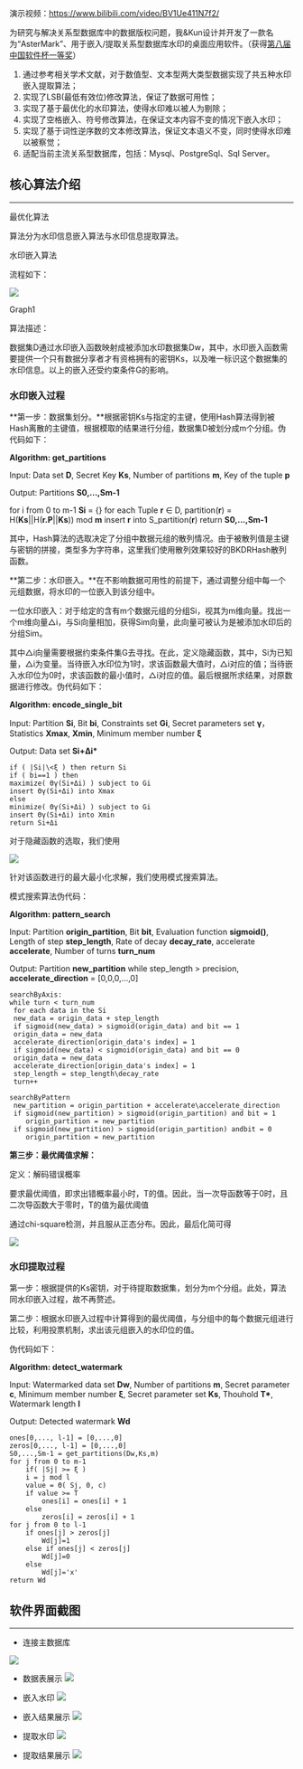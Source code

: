 演示视频：https://www.bilibili.com/video/BV1Ue411N7f2/

为研究与解决关系型数据库中的数据版权问题，我&Kun设计并开发了一款名为“AsterMark”、用于嵌入/提取关系型数据库水印的桌面应用软件。（获得[第八届中国软件杯一等奖](http://www.cnsoftbei.com/plus/view.php?aid=452)）

1. 通过参考相关学术文献，对于数值型、文本型两大类型数据实现了共五种水印嵌入提取算法；
2. 实现了LSB(最低有效位)修改算法，保证了数据可用性；
3. 实现了基于最优化的水印算法，使得水印难以被人为剔除；
4. 实现了空格嵌入、符号修改算法，在保证文本内容不变的情况下嵌入水印；
5. 实现了基于词性逆序数的文本修改算法，保证文本语义不变，同时使得水印难以被察觉；
6. 适配当前主流关系型数据库，包括：Mysql、PostgreSql、Sql
   Server。

## 核心算法介绍

---------------

最优化算法

算法分为水印信息嵌入算法与水印信息提取算法。

水印嵌入算法

流程如下：

![](https://s2.ax1x.com/2019/09/03/nkS3PU.png)

Graph1

算法描述：

数据集D通过水印嵌入函数映射成被添加水印数据集Dw，其中，水印嵌入函数需要提供一个只有数据分享者才有资格拥有的密钥Ks，以及唯一标识这个数据集的水印信息。以上的嵌入还受约束条件G的影响。

### 水印嵌入过程

**第一步：数据集划分。**根据密钥Ks与指定的主键，使用Hash算法得到被Hash离散的主键值，根据模取的结果进行分组，数据集D被划分成m个分组。伪代码如下：

**Algorithm: get_partitions**

Input: Data set **D**, Secret Key **Ks**, Number of partitions **m**, Key of the
tuple **p**

Output: Partitions **S0,...,Sm-1**

for i from 0 to m-1
**Si** = {}
for each Tuple **r** ∈ D,
partition(**r**) = H(**Ks**\|\|H(**r.P**\|\|**Ks**)) mod **m**
insert **r** into S_partition(**r**)
return **S0,...,Sm-1**

其中，Hash算法的选取决定了分组中数据元组的散列情况。由于被散列值是主键与密钥的拼接，类型多为字符串，这里我们使用散列效果较好的BKDRHash散列函数。

**第二步：水印嵌入。**在不影响数据可用性的前提下，通过调整分组中每一个元组数据，将水印的一位嵌入到该分组中。

一位水印嵌入：对于给定的含有m个数据元组的分组Si，视其为m维向量。找出一个m维向量△i，与Si向量相加，获得Sim向量，此向量可被认为是被添加水印后的分组Sim。

其中△i向量需要根据约束条件集G去寻找。在此，定义隐藏函数，其中，Si为已知量，△i为变量。当待嵌入水印位为1时，求该函数最大值时，△i对应的值；当待嵌入水印位为0时，求该函数的最小值时，△i对应的值。最后根据所求结果，对原数据进行修改。伪代码如下：

**Algorithm: encode_single_bit**

Input: Partition **Si**, Bit **bi**, Constraints set **Gi**, Secret parameters
set **γ**，Statistics **Xmax**, **Xmin**, Minimum member number **ξ**

Output: Data set **Si+Δi\***


```
if ( |Si|\<ξ ) then return Si
if ( bi==1 ) then
maximize( Θγ(Si+Δi) ) subject to Gi
insert Θγ(Si+Δi) into Xmax
else
minimize( Θγ(Si+Δi) ) subject to Gi
insert Θγ(Si+Δi) into Xmin
return Si+Δi
```

对于隐藏函数的选取，我们使用

![](https://s2.ax1x.com/2019/09/03/nkSUq1.png)

针对该函数进行的最大最小化求解，我们使用模式搜索算法。

模式搜索算法伪代码：

**Algorithm: pattern_search**

Input: Partition **origin_partition**, Bit **bit**, Evaluation function
**sigmoid()**, Length of step **step_length**, Rate of decay **decay_rate**,
accelerate **accelerate**, Number of turns **turn_num**

Output: Partition **new_partition**
while step_length \> precision,
**accelerate_direction** = [0,0,0,...,0]

```
searchByAxis:
while turn < turn_num
 for each data in the Si
 new_data = origin_data + step_length
 if sigmoid(new_data) > sigmoid(origin_data) and bit == 1
 origin_data = new_data
 accelerate_direction[origin_data's index] = 1
 if sigmoid(new_data) < sigmoid(origin_data) and bit == 0
 origin_data = new_data
 accelerate_direction[origin_data's index] = 1
 step_length = step_length\decay_rate
 turn++
```

```
searchByPattern
 new_partition = origin_partition + accelerate\accelerate_direction
 if sigmoid(new_partition) > sigmoid(origin_partition) and bit = 1
 	origin_partition = new_partition
 if sigmoid(new_partition) > sigmoid(origin_partition) andbit = 0
 	origin_partition = new_partition
```



**第三步：最优阈值求解：**

定义：解码错误概率

要求最优阈值，即求出错概率最小时，T的值。因此，当一次导函数等于0时，且二次导函数大于零时，T的值为最优阈值

通过chi-square检测，并且服从正态分布。因此，最后化简可得

![](https://s2.ax1x.com/2019/09/03/nkSrGD.png)

### 水印提取过程

第一步：根据提供的Ks密钥，对于待提取数据集，划分为m个分组。此处，算法同水印嵌入过程，故不再赘述。

第二步：根据水印嵌入过程中计算得到的最优阈值，与分组中的每个数据元组进行比较，利用投票机制，求出该元组嵌入的水印位的值。

伪代码如下：

**Algorithm: detect_watermark**

Input: Watermarked data set **Dw**, Number of partitions **m**, Secret parameter
**c**, Minimum member number **ξ**, Secret parameter set **Ks**, Thouhold
**T\***, Watermark length **l**

Output: Detected watermark **Wd**

```
ones[0,..., l-1] = [0,...,0]
zeros[0,..., l-1] = [0,...,0]
S0,...,Sm-1 = get_partitions(Dw,Ks,m)
for j from 0 to m-1
	if( |Sj| >= ξ )
    i = j mod l
    value = Θ( Sj, 0, c)
    if value >= T
    	ones[i] = ones[i] + 1
    else
    	zeros[i] = zeros[i] + 1
for j from 0 to l-1
    if ones[j] > zeros[j]
    	Wd[j]=1
    else if ones[j] < zeros[j]
    	Wd[j]=0
    else
   		Wd[j]='x'
return Wd
```

## 软件界面截图

---------------

- 连接主数据库

![](https://s2.ax1x.com/2019/11/12/MlovYq.png)

- 数据表展示
![](https://s2.ax1x.com/2019/11/12/Mloxf0.png)

- 嵌入水印
![](https://s2.ax1x.com/2019/11/12/MlTplT.png)

- 嵌入结果展示
![](https://s2.ax1x.com/2019/11/12/MlTCXF.png)

- 提取水印
![](https://s2.ax1x.com/2019/11/12/MlTk79.png)

- 提取结果展示
![](https://s2.ax1x.com/2019/11/12/Ml7P8P.png)

